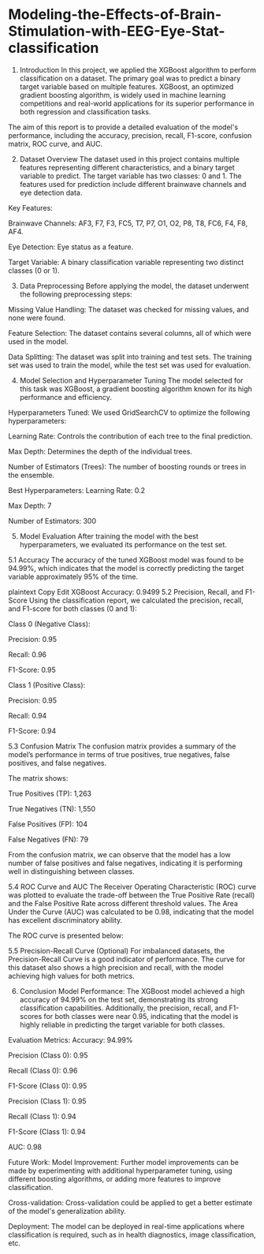 # Modeling-the-Effects-of-Brain-Stimulation-with-EEG-Eye-Stat-classification
1. Introduction
In this project, we applied the XGBoost algorithm to perform classification on a dataset. The primary goal was to predict a binary target variable based on multiple features. XGBoost, an optimized gradient boosting algorithm, is widely used in machine learning competitions and real-world applications for its superior performance in both regression and classification tasks.

The aim of this report is to provide a detailed evaluation of the model's performance, including the accuracy, precision, recall, F1-score, confusion matrix, ROC curve, and AUC.

2. Dataset Overview
The dataset used in this project contains multiple features representing different characteristics, and a binary target variable to predict. The target variable has two classes: 0 and 1. The features used for prediction include different brainwave channels and eye detection data.

Key Features:

Brainwave Channels: AF3, F7, F3, FC5, T7, P7, O1, O2, P8, T8, FC6, F4, F8, AF4.

Eye Detection: Eye status as a feature.

Target Variable: A binary classification variable representing two distinct classes (0 or 1).

3. Data Preprocessing
Before applying the model, the dataset underwent the following preprocessing steps:

Missing Value Handling: The dataset was checked for missing values, and none were found.

Feature Selection: The dataset contains several columns, all of which were used in the model.

Data Splitting: The dataset was split into training and test sets. The training set was used to train the model, while the test set was used for evaluation.

4. Model Selection and Hyperparameter Tuning
The model selected for this task was XGBoost, a gradient boosting algorithm known for its high performance and efficiency.

Hyperparameters Tuned:
We used GridSearchCV to optimize the following hyperparameters:

Learning Rate: Controls the contribution of each tree to the final prediction.

Max Depth: Determines the depth of the individual trees.

Number of Estimators (Trees): The number of boosting rounds or trees in the ensemble.

Best Hyperparameters:
Learning Rate: 0.2

Max Depth: 7

Number of Estimators: 300

5. Model Evaluation
After training the model with the best hyperparameters, we evaluated its performance on the test set.

5.1 Accuracy
The accuracy of the tuned XGBoost model was found to be 94.99%, which indicates that the model is correctly predicting the target variable approximately 95% of the time.

plaintext
Copy
Edit
XGBoost Accuracy: 0.9499
5.2 Precision, Recall, and F1-Score
Using the classification report, we calculated the precision, recall, and F1-score for both classes (0 and 1):

Class 0 (Negative Class):

Precision: 0.95

Recall: 0.96

F1-Score: 0.95

Class 1 (Positive Class):

Precision: 0.95

Recall: 0.94

F1-Score: 0.94

5.3 Confusion Matrix
The confusion matrix provides a summary of the model’s performance in terms of true positives, true negatives, false positives, and false negatives.

The matrix shows:

True Positives (TP): 1,263

True Negatives (TN): 1,550

False Positives (FP): 104

False Negatives (FN): 79

From the confusion matrix, we can observe that the model has a low number of false positives and false negatives, indicating it is performing well in distinguishing between classes.

5.4 ROC Curve and AUC
The Receiver Operating Characteristic (ROC) curve was plotted to evaluate the trade-off between the True Positive Rate (recall) and the False Positive Rate across different threshold values. The Area Under the Curve (AUC) was calculated to be 0.98, indicating that the model has excellent discriminatory ability.

The ROC curve is presented below:


5.5 Precision-Recall Curve (Optional)
For imbalanced datasets, the Precision-Recall Curve is a good indicator of performance. The curve for this dataset also shows a high precision and recall, with the model achieving high values for both metrics.

6. Conclusion
Model Performance:
The XGBoost model achieved a high accuracy of 94.99% on the test set, demonstrating its strong classification capabilities. Additionally, the precision, recall, and F1-scores for both classes were near 0.95, indicating that the model is highly reliable in predicting the target variable for both classes.

Evaluation Metrics:
Accuracy: 94.99%

Precision (Class 0): 0.95

Recall (Class 0): 0.96

F1-Score (Class 0): 0.95

Precision (Class 1): 0.95

Recall (Class 1): 0.94

F1-Score (Class 1): 0.94

AUC: 0.98

Future Work:
Model Improvement: Further model improvements can be made by experimenting with additional hyperparameter tuning, using different boosting algorithms, or adding more features to improve classification.

Cross-validation: Cross-validation could be applied to get a better estimate of the model's generalization ability.

Deployment: The model can be deployed in real-time applications where classification is required, such as in health diagnostics, image classification, etc.
